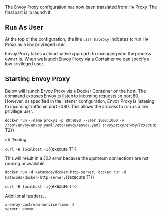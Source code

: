 The Envoy Proxy configuration has now been translated from HA Proxy. The final part is to launch it.

## Run As User

At the top of the configuration, the line `user haproxy` indicates to run HA Proxy as a low privileged user.

Envoy Proxy takes a cloud native approach to managing who the process owner is. When we launch Envoy Proxy via a Container we can specify a low privileged user.

## Starting Envoy Proxy

Below will launch Envoy Proxy via a Docker Container on the host. The command exposes Envoy to listen to incoming requests on port 80. However, as specified in the listener configuration, Envoy Proxy is listening to incoming traffic on port 8080. This allows the process to run as a low privilege user.

`docker run --name proxy1 -p 80:8080 --user 1000:1000 -v /root/envoy/envoy.yaml:/etc/envoy/envoy.yaml envoyproxy/envoy`{{execute T2}}

## Testing

`curl -H localhost -i`{{execute T1}}

This will result in a _503_ error because the upstream connections are not running or available.

`docker run -d katacoda/docker-http-server; docker run -d katacoda/docker-http-server;`{{execute T1}}

`curl -H localhost -i`{{execute T1}}

Additional headers...

```
x-envoy-upstream-service-time: 0
server: envoy
```
